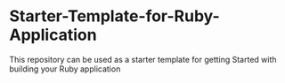 # Starter-Template-for-Ruby-Application
This repository can be used as a starter template for getting Started with building your Ruby application
